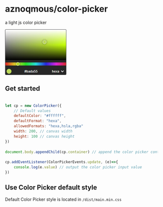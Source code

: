 # aznoqmous/color-picker

a light js color picker

![Color picker preview](./color-picker.png)

## Get started
```js

let cp = new ColorPicker({
    // Default values
    defaultColor: "#ffffff",
    defaultFormat: "hexa",
    allowedFormats: "hexa,hsla,rgba"
    width: 200, // canvas width
    height: 100 // canvas height
})

document.body.appendChild(cp.container) // append the color picker container to the DOM

cp.addEventListener(ColorPickerEvents.update, (e)=>{
    console.log(e.value) // output the color picker input value
})
```

## Use Color Picker default style
Default Color Picker style is located in `/dist/main.min.css`